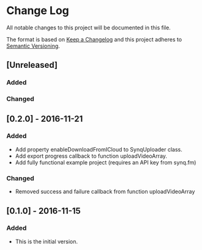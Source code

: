 # Change Log
All notable changes to this project will be documented in this file.

The format is based on [Keep a Changelog](http://keepachangelog.com/) 
and this project adheres to [Semantic Versioning](http://semver.org/).

## [Unreleased]
### Added

### Changed


## [0.2.0] - 2016-11-21
### Added
- Add property enableDownloadFromICloud to SynqUploader class.
- Add export progress callback to function uploadVideoArray.
- Add fully functional example project (requires an API key from synq.fm)

### Changed
- Removed success and failure callback from function uploadVideoArray 


## [0.1.0] - 2016-11-15
### Added
- This is the initial version.

